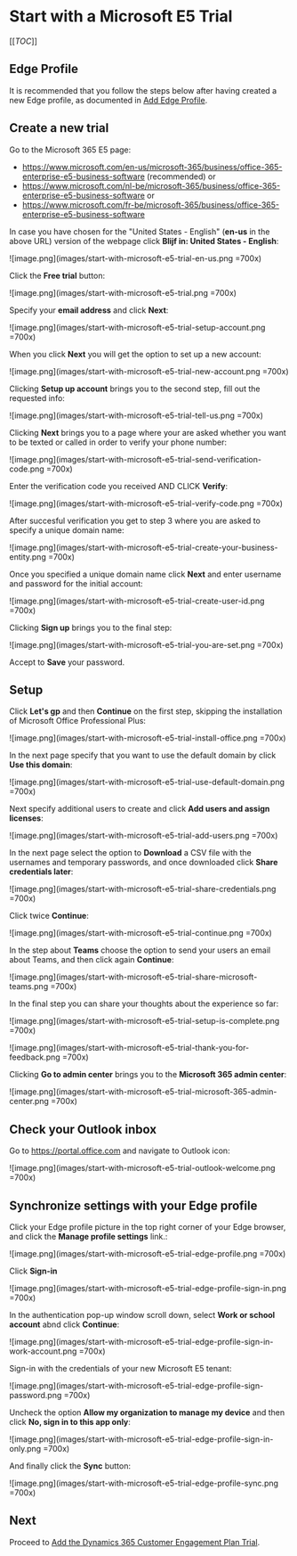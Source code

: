 # Start with a Microsoft E5 Trial

[[_TOC_]]

## Edge Profile

It is recommended that you follow the steps below after having created a new Edge profile, as documented in [Add Edge Profile](Add-New-Edge-Profile).

## Create a new trial

Go to the Microsoft 365 E5 page:

- https://www.microsoft.com/en-us/microsoft-365/business/office-365-enterprise-e5-business-software (recommended) or
- https://www.microsoft.com/nl-be/microsoft-365/business/office-365-enterprise-e5-business-software or 
- https://www.microsoft.com/fr-be/microsoft-365/business/office-365-enterprise-e5-business-software

In case you have chosen for the "United States - English" (**en-us** in the above URL) version of the webpage click **Blijf in: United States - English**:

![image.png](images/start-with-microsoft-e5-trial-en-us.png =700x)

Click the **Free trial** button:

![image.png](images/start-with-microsoft-e5-trial.png =700x)

Specify your **email address** and click **Next**:

![image.png](images/start-with-microsoft-e5-trial-setup-account.png =700x)

When you click **Next** you will get the option to set up a new account:

![image.png](images/start-with-microsoft-e5-trial-new-account.png =700x)

Clicking **Setup up account** brings you to the second step, fill out the requested info:

![image.png](images/start-with-microsoft-e5-trial-tell-us.png =700x)

Clicking **Next** brings you to a page where your are asked whether you want to be texted or called in order to verify your phone number:

![image.png](images/start-with-microsoft-e5-trial-send-verification-code.png =700x)

Enter the verification code you received AND CLICK **Verify**:

![image.png](images/start-with-microsoft-e5-trial-verify-code.png =700x)

After succesful verification you get to step 3 where you are asked to specify a unique domain name:

![image.png](images/start-with-microsoft-e5-trial-create-your-business-entity.png =700x)

Once you specified a unique domain name click **Next** and enter username and password for the initial account:

![image.png](images/start-with-microsoft-e5-trial-create-user-id.png =700x)

Clicking **Sign up** brings you to the final step:

![image.png](images/start-with-microsoft-e5-trial-you-are-set.png =700x)

Accept to **Save** your password.


## Setup

Click **Let's gp** and then **Continue** on the first step, skipping the installation of Microsoft Office Professional Plus:

![image.png](images/start-with-microsoft-e5-trial-install-office.png =700x)

In the next page specify that you want to use the default domain by click **Use this domain**:

![image.png](images/start-with-microsoft-e5-trial-use-default-domain.png =700x)

Next specify additional users to create and click **Add users and assign licenses**:

![image.png](images/start-with-microsoft-e5-trial-add-users.png =700x)

In the next page select the option to **Download** a CSV file with the usernames and temporary passwords, and once downloaded click **Share credentials later**:

![image.png](images/start-with-microsoft-e5-trial-share-credentials.png =700x)

Click twice **Continue**:

![image.png](images/start-with-microsoft-e5-trial-continue.png =700x)

In the step about **Teams** choose the option to send your users an email about Teams, and then click again **Continue**:

![image.png](images/start-with-microsoft-e5-trial-share-microsoft-teams.png =700x)

In the final step you can share your thoughts about the experience so far:

![image.png](images/start-with-microsoft-e5-trial-setup-is-complete.png =700x)

![image.png](images/start-with-microsoft-e5-trial-thank-you-for-feedback.png =700x)

Clicking **Go to admin center** brings you to the **Microsoft 365 admin center**:

![image.png](images/start-with-microsoft-e5-trial-microsoft-365-admin-center.png =700x)

## Check your Outlook inbox

Go to https://portal.office.com and navigate to Outlook icon:

![image.png](images/start-with-microsoft-e5-trial-outlook-welcome.png =700x)


## Synchronize settings with your Edge profile

Click your Edge profile picture in the top right corner of your Edge browser, and click the **Manage profile settings** link.:

![image.png](images/start-with-microsoft-e5-trial-edge-profile.png =700x)

Click **Sign-in**

![image.png](images/start-with-microsoft-e5-trial-edge-profile-sign-in.png =700x)

In the authentication pop-up window scroll down, select **Work or school account** abnd click **Continue**:

![image.png](images/start-with-microsoft-e5-trial-edge-profile-sign-in-work-account.png =700x)

Sign-in with the credentials of your new Microsoft E5 tenant:

![image.png](images/start-with-microsoft-e5-trial-edge-profile-sign-password.png =700x)

Uncheck the option **Allow my organization to manage my device** and then click **No, sign in to this app only**:

![image.png](images/start-with-microsoft-e5-trial-edge-profile-sign-in-only.png =700x)

And finally click the **Sync** button:

![image.png](images/start-with-microsoft-e5-trial-edge-profile-sync.png =700x)


## Next

Proceed to [Add the Dynamics 365 Customer Engagement Plan Trial](Add-the-Dynamics-365-Customer-Engagement-Plan-Trial.md).